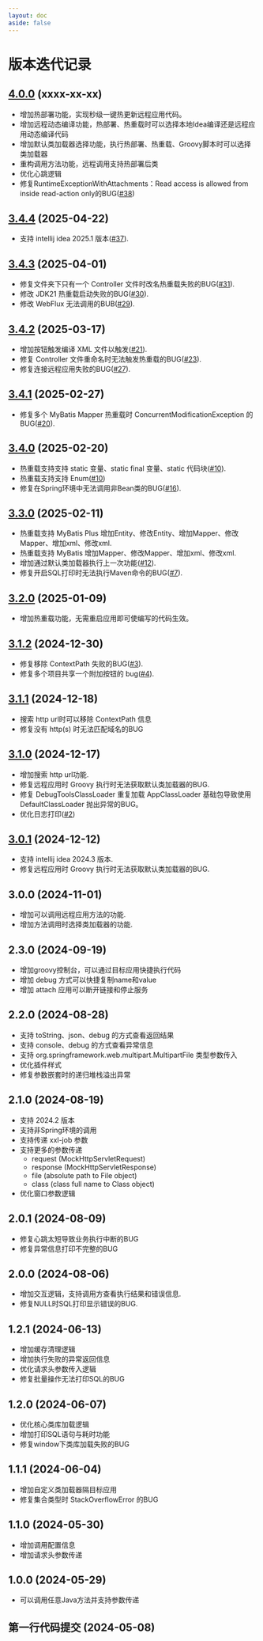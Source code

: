 ```yaml
---
layout: doc
aside: false
---
```

# 版本迭代记录

## [4.0.0](https://github.com/future0923/debug-tools/compare/v3.4.3...v4.0.0) (xxxx-xx-xx)

- 增加热部署功能，实现秒级一键热更新远程应用代码。
- 增加远程动态编译功能，热部署、热重载时可以选择本地Idea编译还是远程应用动态编译代码
- 增加默认类加载器选择功能，执行热部署、热重载、Groovy脚本时可以选择类加载器
- 重构调用方法功能，远程调用支持热部署后类
- 优化心跳逻辑
- 修复RuntimeExceptionWithAttachments：Read access is allowed from inside read-action only的BUG([#38](https://github.com/future0923/debug-tools/issues/38))

## [3.4.4](https://github.com/future0923/debug-tools/compare/v3.4.3...v3.4.4) (2025-04-22)

- 支持 intellij idea 2025.1 版本([#37](https://github.com/future0923/debug-tools/issues/37)).

## [3.4.3](https://github.com/future0923/debug-tools/compare/v3.4.2...v3.4.3) (2025-04-01)

- 修复文件夹下只有一个 Controller 文件时改名热重载失败的BUG([#31](https://github.com/future0923/debug-tools/issues/31)).
- 修改 JDK21 热重载启动失败的BUG([#30](https://github.com/future0923/debug-tools/issues/30)).
- 修改 WebFlux 无法调用的BUB([#29](https://github.com/future0923/debug-tools/issues/29)).

## [3.4.2](https://github.com/future0923/debug-tools/compare/v3.4.1...v3.4.2) (2025-03-17)

- 增加按钮触发编译 XML 文件以触发([#21](https://github.com/future0923/debug-tools/issues/21)).
- 修复 Controller 文件重命名时无法触发热重载的BUG([#23](https://github.com/future0923/debug-tools/issues/23)).
- 修复连接远程应用失败的BUG([#27](https://github.com/future0923/debug-tools/issues/27)).

## [3.4.1](https://github.com/future0923/debug-tools/compare/v3.4.0...v3.4.1) (2025-02-27)

- 修复多个 MyBatis Mapper 热重载时 ConcurrentModificationException 的BUG([#20](https://github.com/future0923/debug-tools/issues/20)).

## [3.4.0](https://github.com/future0923/debug-tools/compare/v3.3.0...v3.4.0) (2025-02-20)

- 热重载支持支持 static 变量、static final 变量、static 代码块([#10](https://github.com/future0923/debug-tools/issues/10)).
- 热重载支持支持 Enum([#10](https://github.com/future0923/debug-tools/issues/10))
- 修复在Spring环境中无法调用非Bean类的BUG([#16](https://github.com/future0923/debug-tools/issues/16)).

## [3.3.0](https://github.com/future0923/debug-tools/compare/v3.2.0...v3.3.0) (2025-02-11)

- 热重载支持 MyBatis Plus 增加Entity、修改Entity、增加Mapper、修改Mapper、增加xml、修改xml.
- 热重载支持 MyBatis 增加Mapper、修改Mapper、增加xml、修改xml.
- 增加通过默认类加载器执行上一次功能([#12](https://github.com/future0923/debug-tools/issues/12)).
- 修复开启SQL打印时无法执行Maven命令的BUG([#7](https://github.com/future0923/debug-tools/issues/7)).

## [3.2.0](https://github.com/future0923/debug-tools/compare/v3.1.2...v3.2.0) (2025-01-09)

- 增加热重载功能，无需重启应用即可使编写的代码生效。

## [3.1.2](https://github.com/future0923/debug-tools/compare/v3.1.1...v3.1.2) (2024-12-30)

- 修复移除 ContextPath 失败的BUG([#3](https://github.com/future0923/debug-tools/issues/3)).
- 修复多个项目共享一个附加按钮的 bug([#4](https://github.com/future0923/debug-tools/issues/4)).

## [3.1.1](https://github.com/future0923/debug-tools/compare/v3.1.0...v3.1.1) (2024-12-18)

- 搜索 http url时可以移除 ContextPath 信息
- 修复没有 http(s) 时无法匹配域名的BUG

## [3.1.0](https://github.com/future0923/debug-tools/compare/v3.0.1...v3.1.0) (2024-12-17)

- 增加搜索 http url功能.
- 修复远程应用时 Groovy 执行时无法获取默认类加载器的BUG.
- 修复 DebugToolsClassLoader 重复加载 AppClassLoader 基础包导致使用 DefaultClassLoader 抛出异常的BUG。
- 优化日志打印([#2](https://github.com/future0923/debug-tools/issues/2))

## [3.0.1](https://github.com/future0923/debug-tools/compare/v3.0.0...v3.0.1) (2024-12-12)

- 支持 intellij idea 2024.3 版本.
- 修复远程应用时 Groovy 执行时无法获取默认类加载器的BUG.

## 3.0.0 (2024-11-01)

- 增加可以调用远程应用方法的功能.
- 增加方法调用时选择类加载器的功能.

## 2.3.0 (2024-09-19)

- 增加groovy控制台，可以通过目标应用快捷执行代码
- 增加 debug 方式可以快捷复制name和value
- 增加 attach 应用可以断开链接和停止服务

## 2.2.0 (2024-08-28)

- 支持 toString、json、debug 的方式查看返回结果
- 支持 console、debug 的方式查看异常信息
- 支持 org.springframework.web.multipart.MultipartFile 类型参数传入
- 优化插件样式
- 修复参数嵌套时的递归堆栈溢出异常

## 2.1.0 (2024-08-19)

- 支持 2024.2 版本
- 支持非Spring环境的调用
- 支持传递 xxl-job 参数
- 支持更多的参数传递
  - request (MockHttpServletRequest)
  - response (MockHttpServletResponse)
  - file (absolute path to File object)
  - class (class full name to Class object)
- 优化窗口参数逻辑

## 2.0.1 (2024-08-09)

- 修复心跳太短导致业务执行中断的BUG
- 修复异常信息打印不完整的BUG

## 2.0.0 (2024-08-06)

- 增加交互逻辑，支持调用方查看执行结果和错误信息.
- 修复NULL时SQL打印显示错误的BUG.

## 1.2.1 (2024-06-13)

- 增加缓存清理逻辑
- 增加执行失败的异常返回信息
- 优化请求头参数传入逻辑
- 修复批量操作无法打印SQL的BUG

## 1.2.0 (2024-06-07)

- 优化核心类库加载逻辑
- 增加打印SQL语句与耗时功能
- 修复window下类库加载失败的BUG

## 1.1.1 (2024-06-04)

- 增加自定义类加载器隔目标应用
- 修复集合类型时 StackOverflowError 的BUG

## 1.1.0 (2024-05-30)

- 增加调用配置信息
- 增加请求头参数传递

## 1.0.0 (2024-05-29)

- 可以调用任意Java方法并支持参数传递

## 第一行代码提交 (2024-05-08)